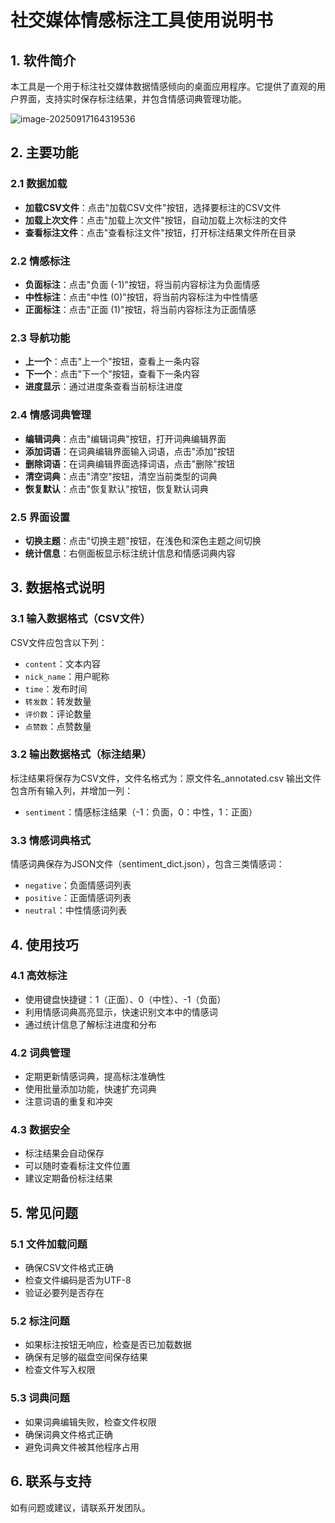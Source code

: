# 社交媒体情感标注工具使用说明书

## 1. 软件简介
本工具是一个用于标注社交媒体数据情感倾向的桌面应用程序。它提供了直观的用户界面，支持实时保存标注结果，并包含情感词典管理功能。

![image-20250917164319536](C:\Users\chenq\OneDrive\桌面\快递包装\快递包装数据\数据标注\sentimentlabeltool\Sentiment_label_tool\${IM}\image-20250917164319536.png)

## 2. 主要功能

### 2.1 数据加载
- **加载CSV文件**：点击"加载CSV文件"按钮，选择要标注的CSV文件
- **加载上次文件**：点击"加载上次文件"按钮，自动加载上次标注的文件
- **查看标注文件**：点击"查看标注文件"按钮，打开标注结果文件所在目录

### 2.2 情感标注
- **负面标注**：点击"负面 (-1)"按钮，将当前内容标注为负面情感
- **中性标注**：点击"中性 (0)"按钮，将当前内容标注为中性情感
- **正面标注**：点击"正面 (1)"按钮，将当前内容标注为正面情感

### 2.3 导航功能
- **上一个**：点击"上一个"按钮，查看上一条内容
- **下一个**：点击"下一个"按钮，查看下一条内容
- **进度显示**：通过进度条查看当前标注进度

### 2.4 情感词典管理
- **编辑词典**：点击"编辑词典"按钮，打开词典编辑界面
- **添加词语**：在词典编辑界面输入词语，点击"添加"按钮
- **删除词语**：在词典编辑界面选择词语，点击"删除"按钮
- **清空词典**：点击"清空"按钮，清空当前类型的词典
- **恢复默认**：点击"恢复默认"按钮，恢复默认词典

### 2.5 界面设置
- **切换主题**：点击"切换主题"按钮，在浅色和深色主题之间切换
- **统计信息**：右侧面板显示标注统计信息和情感词典内容

## 3. 数据格式说明

### 3.1 输入数据格式（CSV文件）
CSV文件应包含以下列：
- `content`：文本内容
- `nick_name`：用户昵称
- `time`：发布时间
- `转发数`：转发数量
- `评价数`：评论数量
- `点赞数`：点赞数量

### 3.2 输出数据格式（标注结果）
标注结果将保存为CSV文件，文件名格式为：原文件名_annotated.csv
输出文件包含所有输入列，并增加一列：
- `sentiment`：情感标注结果（-1：负面，0：中性，1：正面）

### 3.3 情感词典格式
情感词典保存为JSON文件（sentiment_dict.json），包含三类情感词：
- `negative`：负面情感词列表
- `positive`：正面情感词列表
- `neutral`：中性情感词列表

## 4. 使用技巧

### 4.1 高效标注
- 使用键盘快捷键：1（正面）、0（中性）、-1（负面）
- 利用情感词典高亮显示，快速识别文本中的情感词
- 通过统计信息了解标注进度和分布

### 4.2 词典管理
- 定期更新情感词典，提高标注准确性
- 使用批量添加功能，快速扩充词典
- 注意词语的重复和冲突

### 4.3 数据安全
- 标注结果会自动保存
- 可以随时查看标注文件位置
- 建议定期备份标注结果

## 5. 常见问题

### 5.1 文件加载问题
- 确保CSV文件格式正确
- 检查文件编码是否为UTF-8
- 验证必要列是否存在

### 5.2 标注问题
- 如果标注按钮无响应，检查是否已加载数据
- 确保有足够的磁盘空间保存结果
- 检查文件写入权限

### 5.3 词典问题
- 如果词典编辑失败，检查文件权限
- 确保词典文件格式正确
- 避免词典文件被其他程序占用

## 6. 联系与支持
如有问题或建议，请联系开发团队。 